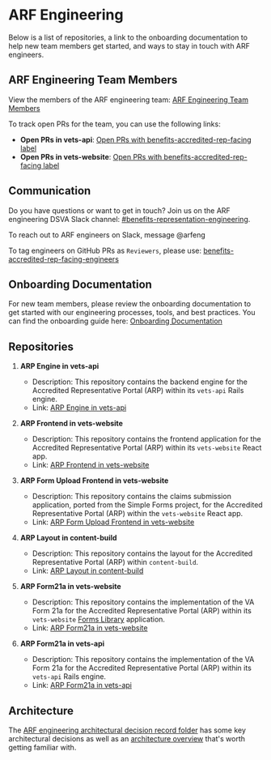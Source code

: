 # ARF Engineering

Below is a list of repositories, a link to the onboarding documentation to help new team members get started, and ways to stay in touch with ARF engineers.

## ARF Engineering Team Members

View the members of the ARF engineering team: [ARF Engineering Team Members](https://github.com/orgs/department-of-veterans-affairs/teams/benefits-accredited-rep-facing-engineers)

To track open PRs for the team, you can use the following links:

- **Open PRs in vets-api**: [Open PRs with benefits-accredited-rep-facing label](https://github.com/department-of-veterans-affairs/vets-api/pulls?q=is%3Aopen+is%3Apr+label%3Abenefits-accredited-rep-facing)
- **Open PRs in vets-website**: [Open PRs with benefits-accredited-rep-facing label](https://github.com/department-of-veterans-affairs/vets-website/pulls?q=is%3Aopen+is%3Apr+label%3Abenefits-accredited-rep-facing)

## Communication

Do you have questions or want to get in touch? Join us on the ARF engineering DSVA Slack channel: [#benefits-representation-engineering](https://dsva.slack.com/archives/C06ABHUNBRS).

To reach out to ARF engineers on Slack, message @arfeng

To tag engineers on GitHub PRs as `Reviewers`, please use: [benefits-accredited-rep-facing-engineers](https://github.com/orgs/department-of-veterans-affairs/teams/benefits-accredited-rep-facing-engineers)

## Onboarding Documentation

For new team members, please review the onboarding documentation to get started with our engineering processes, tools, and best practices. You can find the onboarding guide here: [Onboarding Documentation](docs/arf-engineer-onboarding.md)

## Repositories

1. **ARP Engine in vets-api**
   - Description: This repository contains the backend engine for the Accredited Representative Portal (ARP) within its `vets-api` Rails engine.
   - Link: [ARP Engine in vets-api](https://github.com/department-of-veterans-affairs/vets-api/tree/master/modules/accredited_representative_portal)

2. **ARP Frontend in vets-website**
   - Description: This repository contains the frontend application for the Accredited Representative Portal (ARP) within its `vets-website` React app.
   - Link: [ARP Frontend in vets-website](https://github.com/department-of-veterans-affairs/vets-website/tree/main/src/applications/accredited-representative-portal)
  
3. **ARP Form Upload Frontend in vets-website**
   - Description: This repository contains the claims submission application, ported from the Simple Forms project, for the Accredited Representative Portal (ARP) within the `vets-website` React app.
   - Link: [ARP Form Upload Frontend in vets-website](https://github.com/department-of-veterans-affairs/vets-website/tree/main/src/applications/representative-form-upload)

5. **ARP Layout in content-build**
   - Description: This repository contains the layout for the Accredited Representative Portal (ARP) within `content-build`.
   - Link: [ARP Layout in content-build](https://github.com/department-of-veterans-affairs/content-build/blob/6c82218da1661c090d2883b26f40cf18e173ff98/src/site/layouts/representative.html)

6. **ARP Form21a in vets-website**
   - Description: This repository contains the implementation of the VA Form 21a for the Accredited Representative Portal (ARP) within its `vets-website` [Forms Library](https://depo-platform-documentation.scrollhelp.site/developer-docs/va-forms-library-overview) application.
   - Link: [ARP Form21a in vets-website](https://github.com/department-of-veterans-affairs/vets-website/tree/main/src/applications/accredited-representative-portal/accreditation/21a)

7. **ARP Form21a in vets-api**
   - Description: This repository contains the implementation of the VA Form 21a for the Accredited Representative Portal (ARP) within its `vets-api` Rails engine.
   - Link: [ARP Form21a in vets-api](https://github.com/department-of-veterans-affairs/vets-api/blob/0a8561a81fe9455f7a1a2ba620f7b7b1ce1f0014/modules/accredited_representative_portal/app/controllers/accredited_representative_portal/v0/form21a_controller.rb)

## Architecture
The [ARF engineering architectural decision record folder](https://github.com/department-of-veterans-affairs/va.gov-team/tree/master/products/accredited-representative-facing/engineering/ADRs) has some key architectural decisions as well as an [architecture overview](https://github.com/department-of-veterans-affairs/va.gov-team/blob/master/products/accredited-representative-facing/engineering/ADRs/architecture-overview.md) that's worth getting familiar with.
